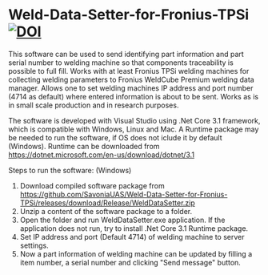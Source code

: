 # Weld-Data-Setter-for-Fronius-TPSi  [![DOI](https://zenodo.org/badge/701179267.svg)](https://zenodo.org/doi/10.5281/zenodo.10039267)

This software can be used to send identifying part information and part serial number to welding machine so that components traceability is possible to full fill. Works with at least Fronius TPSi welding machines for collecting welding parameters to Fronius WeldCube Premium welding data manager. Allows one to set welding machines IP address and port number (4714 as default) where entered information is about to be sent. Works as is in small scale production and in research purposes.

The software is developed with Visual Studio using .Net Core 3.1 framework, which is compatible with Windows, Linux and Mac. A Runtime package may be needed to run the software, if OS does not iclude it by default (Windows). Runtime can be downloaded from https://dotnet.microsoft.com/en-us/download/dotnet/3.1 

Steps to run the software: (Windows)
1. Download compiled software package from https://github.com/SavoniaUAS/Weld-Data-Setter-for-Fronius-TPSi/releases/download/Release/WeldDataSetter.zip
2. Unzip a content of the software package to a folder.
3. Open the folder and run WeldDataSetter.exe application. If the application does not run, try to install .Net Core 3.1 Runtime package.
4. Set IP address and port (Default 4714) of welding machine to server settings.
5. Now a part information of welding machine can be updated by filling a item number, a serial number and clicking "Send message" button.

   
